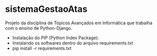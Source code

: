 # sistemaGestaoAtas
Projeto da disciplina de Tópicos Avançados em Informática que trabalha com o ensino de Python-Django.

- Instalação do PIP (Python Index Package):
- Instalando os softwares dentro do arquivo requirements.txt
- pip install -r requirements.txt
